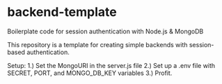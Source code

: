 # backend-template
Boilerplate code for session authentication with Node.js &amp; MongoDB

This repository is a template for creating simple backends with session-based authentication.

Setup:
1.) Set the MongoURI in the server.js file
2.) Set up a .env file with SECRET, PORT, and MONGO_DB_KEY variables
3.) Profit.
